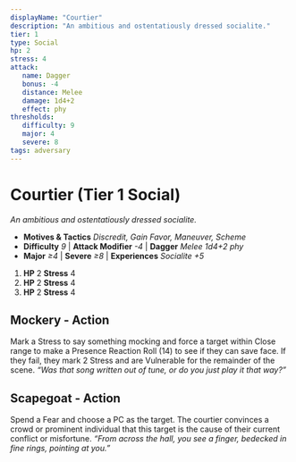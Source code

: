 ```yaml
---
displayName: "Courtier"
description: "An ambitious and ostentatiously dressed socialite."
tier: 1
type: Social
hp: 2
stress: 4
attack:
   name: Dagger
   bonus: -4
   distance: Melee
   damage: 1d4+2
   effect: phy
thresholds:
   difficulty: 9
   major: 4
   severe: 8
tags: adversary
---
```

# Courtier (Tier 1 Social)
_An ambitious and ostentatiously dressed socialite._

- **Motives & Tactics** _Discredit, Gain Favor, Maneuver, Scheme_
- **Difficulty** _9_ | **Attack Modifier** _-4_ | **Dagger** _Melee 1d4+2 phy_
- **Major** _≥4_ | **Severe** _≥8_ | **Experiences** _Socialite +5_

1. **HP** 2
   **Stress** 4
2. **HP** 2
   **Stress** 4
3. **HP** 2
   **Stress** 4

## Mockery - Action
Mark a Stress to say something mocking and force a target within Close range to make a Presence Reaction Roll (14) to see if they can save face. If they fail, they mark 2 Stress and are Vulnerable for the remainder of the scene. _“Was that song written out of tune, or do you just play it that way?”_

## Scapegoat - Action
Spend a Fear and choose a PC as the target. The courtier convinces a crowd or prominent individual that this target is the cause of their current conflict or misfortune. _“From across the hall, you see a finger, bedecked in fine rings, pointing at you.”_
